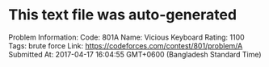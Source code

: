 # This text file was auto-generated

Problem Information:
Code: 801A
Name: Vicious Keyboard
Rating: 1100
Tags: brute force
Link: https://codeforces.com/contest/801/problem/A
Submitted At: 2017-04-17 16:04:55 GMT+0600 (Bangladesh Standard Time)
